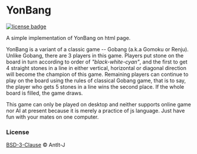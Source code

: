 # YonBang  

[![license badge](https://img.shields.io/badge/license-BSD--3--Clause-green "license")](LICENSE)

A simple implementation of YonBang on html page.  

YonBang is a variant of a classic game -- Gobang (a.k.a Gomoku or Renju). Unlike
Gobang, there are 3 players in this game. Players put stone on the board in turn 
according to order of *"black-white-cyan"*, and the first to get 4 straight stones 
in a line in either vertical, horizontal or diagonal direction will become the 
champion of this game. Remaining players can continue to play on the board using
the rules of classical Gobang game, that is to say, the player who gets 5 stones
in a line wins the second place. If the whole board is filled, the game draws.  

This game can only be played on desktop and neither supports online game nor AI 
at present because it is merely a practice of js language. Just have fun with 
your mates on one computer. 


### License  

[BSD-3-Clause](LICENSE) © Antlt-J
